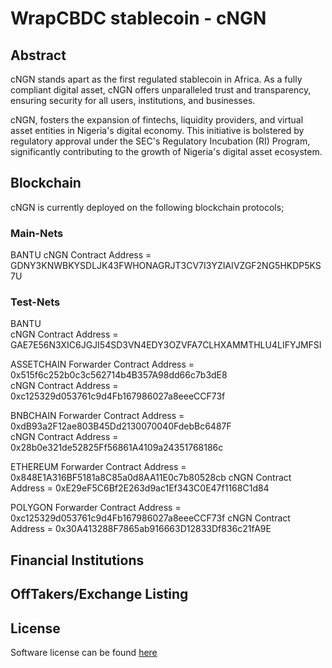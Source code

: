 # WrapCBDC stablecoin - cNGN
## Abstract
cNGN stands apart as the first regulated stablecoin in Africa. As a fully compliant digital asset, cNGN offers unparalleled trust and transparency, ensuring security for all users, institutions, and businesses.

cNGN, fosters the expansion of fintechs, liquidity providers, and virtual asset entities in Nigeria's digital economy. This initiative is bolstered by regulatory approval under the SEC's Regulatory Incubation (RI) Program, significantly contributing to the growth of Nigeria's digital asset ecosystem.

## Blockchain
cNGN is currently deployed on the following blockchain protocols;

### Main-Nets
BANTU 
cNGN Contract Address = GDNY3KNWBKYSDLJK43FWHONAGRJT3CV7I3YZIAIVZGF2NG5HKDP5KS7U 

### Test-Nets
BANTU  
cNGN Contract Address = GAE7E56N3XIC6JGJI54SD3VN4EDY3OZVFA7CLHXAMMTHLU4LIFYJMFSI 

ASSETCHAIN
Forwarder Contract Address = 0x515f6c252b0c3c562714b4B357A98dd66c7b3dE8    
cNGN Contract Address = 0xc125329d053761c9d4Fb167986027a8eeeCCF73f  

BNBCHAIN
Forwarder Contract Address = 0xdB93a2F12ae803B45Dd2130070040FdebBc6487F    
cNGN Contract Address = 0x28b0e321de52825Ff56861A4109a24351768186c    

ETHEREUM
Forwarder Contract Address =  0x848E1A316BF5181a8C85a0d8AA11E0c7b80528cb
cNGN Contract Address = 0xE29eF5C6Bf2E263d9ac1Ef343C0E47f1168C1d84

POLYGON
Forwarder Contract Address =  0xc125329d053761c9d4Fb167986027a8eeeCCF73f
cNGN Contract Address = 0x30A413288F7865ab916663D12833Df836c21fA9E

## Financial Institutions

## OffTakers/Exchange Listing

## License
Software license can be found [here](https://github.com/asc-africa/stablecoin/blob/main/LICENSE)
